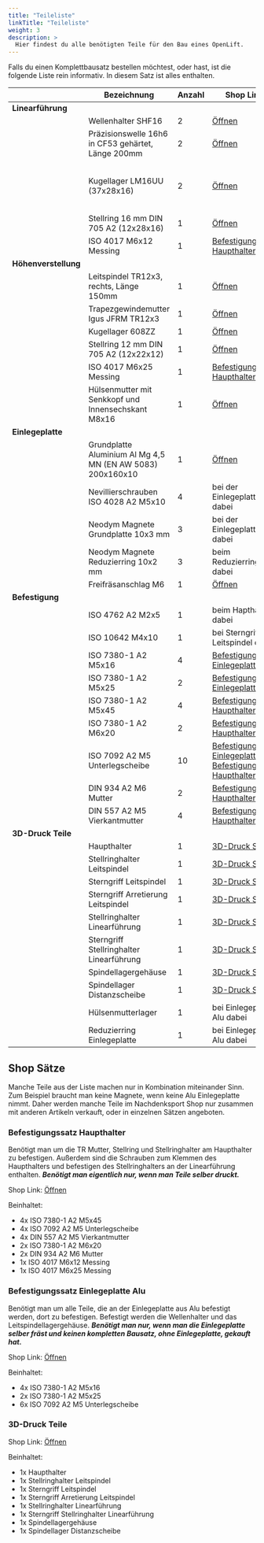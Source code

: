 ```yaml
---
title: "Teileliste"
linkTitle: "Teileliste"
weight: 3
description: >
  Hier findest du alle benötigten Teile für den Bau eines OpenLift.
---
```


Falls du einen Komplettbausatz bestellen möchtest, oder hast, ist die folgende Liste rein informativ. In diesem Satz ist alles enthalten.

|  | Bezeichnung | Anzahl | Shop Link | Bemerkung |
| -|------------ | ------ | --------- | --------- | 
| **Linearführung** | | | | |
| | Wellenhalter SHF16 | 2 | [Öffnen](https://nachdenksport.de/product/shf16-wellenhalter-2-stueck/) | |
| | Präzisionswelle 16h6 in CF53 gehärtet, Länge 200mm | 2 | [Öffnen](https://nachdenksport.de/product/praezisionswelle-16h6-200mm-2-stueck/) | |
| | Kugellager LM16UU (37x28x16) | 2 | [Öffnen](https://nachdenksport.de/product/kugellager-lm16uu-16x28x37-2-stueck/) | **WICHTIG** Maß beachten! Es gibt unterschiedliche LM16 |
| | Stellring 16 mm DIN 705 A2 (12x28x16) | 1 | [Öffnen](https://nachdenksport.de/product/stellring-16-mm-din-705-a2-edelstahl/) | |
| | ISO 4017 M6x12 Messing | 1 | [Befestigungssatz Haupthalter](#befestigungssatz-haupthalter) | |
| **Höhenverstellung** | | | | |
| | Leitspindel TR12x3, rechts, Länge 150mm | 1 | [Öffnen](https://nachdenksport.de/product/leitspindel-tr12x3-150mm-einbaufertig/) | **Bearbeitet** |
| | Trapezgewindemutter Igus JFRM TR12x3 | 1 | [Öffnen](https://nachdenksport.de/product/igus-trapezgewindemutter-jfrm-tr12x3/) | |
| | Kugellager 608ZZ | 1 | [Öffnen](https://nachdenksport.de/product/kugellager-608zz/) | |
| | Stellring 12 mm DIN 705 A2 (12x22x12) | 1 | [Öffnen](https://nachdenksport.de/product/stellring-12-mm-din-705-a2-edelstahl/) | |
| | ISO 4017 M6x25 Messing | 1 | [Befestigungssatz Haupthalter](#befestigungssatz-haupthalter) | |
| | Hülsenmutter mit Senkkopf und Innensechskant M8x16 | 1 | [Öffnen](https://nachdenksport.de/product/huelsenmuttern-a1-m8x16/) | |
| **Einlegeplatte** | | | | |
| | Grundplatte Aluminium Al Mg 4,5 MN (EN AW 5083) 200x160x10 | 1 | [Öffnen](https://nachdenksport.de/product/einlegeplatte-aluminium/) | **Bearbeitet** |
| | Nevillierschrauben ISO 4028 A2 M5x10 | 4 | bei der Einlegeplatte dabei | |
| | Neodym Magnete Grundplatte 10x3 mm | 3 | bei der Einlegeplatte dabei | |
| | Neodym Magnete Reduzierring 10x2 mm | 3 | beim Reduzierring dabei | |
| | Freifräsanschlag M6 | 1 | [Öffnen](https://nachdenksport.de/product/freifraesanschlag-m6/) | |
| **Befestigung** | | | | |
| | ISO 4762 A2 M2x5 | 1 | beim Hapthalter dabei | |
| | ISO 10642 M4x10 | 1 | bei Sterngriff Leitspindel dabei | |
| | ISO 7380-1 A2 M5x16 | 4 | [Befestigungssatz Einlegeplatte Alu](#befestigungssatz-einlegeplatte-alu) | |
| | ISO 7380-1 A2 M5x25 | 2 | [Befestigungssatz Einlegeplatte Alu](#befestigungssatz-einlegeplatte-alu) | |
| | ISO 7380-1 A2 M5x45 | 4 | [Befestigungssatz Haupthalter](#befestigungssatz-haupthalter) | |
| | ISO 7380-1 A2 M6x20 | 2 | [Befestigungssatz Haupthalter](#befestigungssatz-haupthalter) | |
| | ISO 7092 A2 M5 Unterlegscheibe | 10 | [Befestigungssatz Einlegeplatte Alu](#befestigungssatz-einlegeplatte-alu), [Befestigungssatz Haupthalter](#befestigungssatz-haupthalter) | |
| | DIN 934 A2 M6 Mutter | 2 | [Befestigungssatz Haupthalter](#befestigungssatz-haupthalter) | |
| | DIN 557 A2 M5 Vierkantmutter | 4 | [Befestigungssatz Haupthalter](#befestigungssatz-haupthalter) | |
| **3D-Druck Teile** | | | | |
| | Haupthalter | 1 | [3D-Druck Satz](#3d-druck-teile) | [STL Datei](https://github.com/nachdenksport/openlift/blob/main/STL/Haupthalter.stl) |
| | Stellringhalter Leitspindel | 1 | [3D-Druck Satz](#3d-druck-teile) | [STL Datei](https://github.com/nachdenksport/openlift/blob/main/STL/StellringHalter.stl) |
| | Sterngriff Leitspindel | 1 | [3D-Druck Satz](#3d-druck-teile) | [STL Datei](https://github.com/nachdenksport/openlift/blob/main/STL/LeitspindelSterngriff.stl) |
| | Sterngriff Arretierung Leitspindel | 1 | [3D-Druck Satz](#3d-druck-teile) | [STL Datei](https://github.com/nachdenksport/openlift/blob/main/STL/Sterngriff.stl) |
| | Stellringhalter Linearführung | 1 | [3D-Druck Satz](#3d-druck-teile) | [STL Datei](https://github.com/nachdenksport/openlift/blob/main/STL/StellringHalterLinearfuehrung.stl) |
| | Sterngriff Stellringhalter Linearführung | 1 | [3D-Druck Satz](#3d-druck-teile) | [STL Datei](https://github.com/nachdenksport/openlift/blob/main/STL/KleinerSterngriff.stl) |
| | Spindellagergehäuse | 1 | [3D-Druck Satz](#3d-druck-teile) | [STL Datei](https://github.com/nachdenksport/openlift/blob/main/STL/Spindellagerhalter.stl) |
| | Spindellager Distanzscheibe | 1 | [3D-Druck Satz](#3d-druck-teile) | [STL Datei](https://github.com/nachdenksport/openlift/blob/main/STL/SpindellagerhalterLagerSpacer.stl) |
| | Hülsenmutterlager | 1 | bei Einlegeplatte Alu dabei | [STL Datei](https://github.com/nachdenksport/openlift/blob/main/STL/HuelsenmutterLager.stl) |
| | Reduzierring Einlegeplatte | 1 | bei Einlegeplatte Alu dabei | [STL Datei](https://github.com/nachdenksport/openlift/blob/main/STL/Reduzierring.stl) |


## Shop Sätze

Manche Teile aus der Liste machen nur in Kombination miteinander Sinn. Zum Beispiel braucht man keine Magnete, wenn keine Alu Einlegeplatte nimmt. Daher werden manche Teile im Nachdenksport Shop nur zusammen mit anderen Artikeln verkauft, oder in einzelnen Sätzen angeboten.

### Befestigungssatz Haupthalter

Benötigt man um die TR Mutter, Stellring und Stellringhalter am Haupthalter zu befestigen. Außerdem sind die Schrauben zum Klemmen des Haupthalters und befestigen des Stellringhalters an der Linearführung enthalten. ***Benötigt man eigentlich nur, wenn man Teile selber druckt.***

Shop Link: [Öffnen](https://nachdenksport.de/product/befestigungssatz-haupthalter/)

Beinhaltet:

* 4x ISO 7380-1 A2 M5x45
* 4x ISO 7092 A2 M5 Unterlegscheibe
* 4x DIN 557 A2 M5 Vierkantmutter
* 2x ISO 7380-1 A2 M6x20
* 2x DIN 934 A2 M6 Mutter
* 1x ISO 4017 M6x12 Messing
* 1x ISO 4017 M6x25 Messing

### Befestigungssatz Einlegeplatte Alu

Benötigt man um alle Teile, die an der Einlegeplatte aus Alu befestigt werden, dort zu befestigen. Befestigt werden die Wellenhalter und das Leitspindellagergehäuse. ***Benötigt man nur, wenn man die Einlegeplatte selber fräst und keinen kompletten Bausatz, ohne Einlegeplatte, gekauft hat.***

Shop Link: [Öffnen](https://nachdenksport.de/product/befestigungssatz-einlegeplatte/)

Beinhaltet:

* 4x ISO 7380-1 A2 M5x16
* 2x ISO 7380-1 A2 M5x25
* 6x ISO 7092 A2 M5 Unterlegscheibe

### 3D-Druck Teile

Shop Link: [Öffnen](https://nachdenksport.de/product/satz-3d-gedruckte-teile-petg/)

Beinhaltet:

* 1x Haupthalter
* 1x Stellringhalter Leitspindel
* 1x Sterngriff Leitspindel
* 1x Sterngriff Arretierung Leitspindel
* 1x Stellringhalter Linearführung
* 1x Sterngriff Stellringhalter Linearführung
* 1x Spindellagergehäuse
* 1x Spindellager Distanzscheibe
